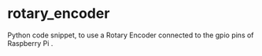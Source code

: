 # rotary_encoder
 Python code snippet, to use a Rotary Encoder connected to the gpio pins of Raspberry Pi .
